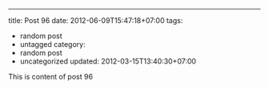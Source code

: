 ---
title: Post 96
date: 2012-06-09T15:47:18+07:00
tags:
  - random post
  - untagged
category:
  - random post
  - uncategorized
updated: 2012-03-15T13:40:30+07:00

This is content of post 96